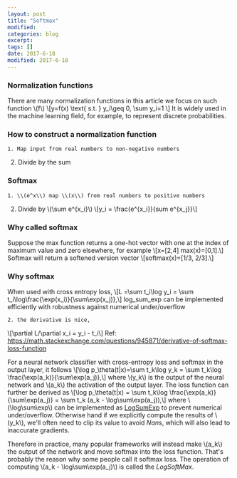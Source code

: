 ```yaml
---
layout: post
title: "Softmax"
modified:
categories: blog
excerpt:
tags: []
date: 2017-6-18
modified: 2017-6-18
---
```


### Normalization functions
There are many normalization functions in this article we focus on such function \\(f\\)
\\[y=f(x) \text{ s.t. } y_i\geq 0, \sum y_i=1 \\]
It is widely used in the machine learning field, for example, to represent discrete probabilities.

### How to construct a normalization function
	1. Map input from real numbers to non-negative numbers
  2. Divide by the sum
  
### Softmax
	1. \\(e^x\\) map \\(x\\) from real numbers to positive numbers 
  2. Divide by \\(\sum e^{x_i}\\)
\\[y_i = \frac{e^{x_i}}{sum e^{x_j}}\\]

### Why called softmax
Suppose the max function returns a one-hot vector with one at the index of maximum value and zero elsewhere, for example
\\[x=[2,4]  max(x)=[0,1].\\]
Softmax will return a softened version vector 
\\[softmax(x)=[1/3, 2/3].\\]

### Why softmax
When used with cross entropy loss, 
\\[L =\sum t_i\log y_i = \sum t_i\log\frac{\exp(x_i)}{\sum\exp(x_j)},\\]
	log_sum_exp can be implemented efficiently with robustness against numerical under/overflow
	
	2. the derivative is nice, 
  \\[\partial L/\partial x_i = y_i - t_i\\]
Ref: https://math.stackexchange.com/questions/945871/derivative-of-softmax-loss-function

For a neural network classifier with cross-entropy loss and softmax in the output layer, it follows 
\\[\log p_\theta(t|x)=\sum t_k\log y_k = \sum t_k\log \frac{\exp(a_k)}{\sum\exp(a_j)},\\]
where \\(y_k\\) is the output of the neural network and \\(a_k\\) the activation of the output layer.
The loss function can further be derived as 
\\[\log p_\theta(t|x) = \sum t_k\log \frac{\exp(a_k)}{\sum\exp(a_j)} = \sum t_k (a_k - \log\sum\exp(a_j)),\\]
where \\(\log\sum\exp\\) can be implemented as [LogSumExp](https://en.wikipedia.org/wiki/LogSumExp) to prevent numerical under/overflow. Otherwise hand if we explicitly compute the results of \\(y_k\\), we'll often need to clip its value to avoid *Nan*s, which will also lead to inaccurate gradients.

Therefore in practice, many popular frameworks will instead make \\(a_k\\) the output of the network and move softmax into the loss function. That's probably the reason why some people call it softmax loss. The operation of computing \\(a_k - \log\sum\exp(a_j)\\) is called the *LogSoftMax*.
